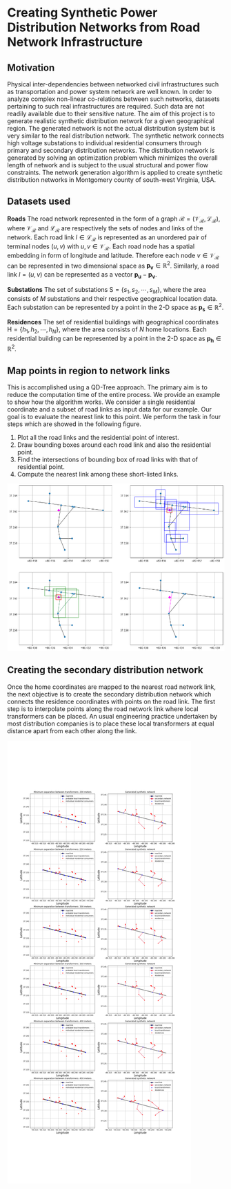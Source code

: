 # Creating Synthetic Power Distribution Networks from Road Network Infrastructure
## Motivation
Physical inter-dependencies between networked civil infrastructures such as transportation and power system network are well known. In order to analyze complex non-linear co-relations between such networks, datasets pertaining to such real infrastructures are required. Such data are not readily available due to their sensitive nature. The aim of this project is to generate realistic synthetic distribution network for a given geographical region. The generated network is not the actual distribution system but is very similar to the real distribution network. The synthetic network connects high voltage substations to individual residential consumers through primary and secondary distribution networks. The distribution network is generated by solving an optimization problem which minimizes the overall length of network and is subject to the usual structural and power flow constraints. The network generation algorithm is applied to create synthetic distribution networks in Montgomery county of south-west Virginia, USA.

## Datasets used
**Roads** The road network represented in the form of a graph $\mathcal{R}=(\mathcal{V}_\mathcal{R},\mathcal{L}_\mathcal{R})$, where $\mathcal{V}_\mathcal{R}$ and $\mathcal{L}_\mathcal{R}$ are respectively the sets of nodes and links of the network. Each road link $l\in\mathcal{L}_\mathcal{R}$ is represented as an unordered pair of terminal nodes $(u,v)$ with $u,v\in\mathcal{V}_\mathcal{R}$. Each road node has a spatial embedding in form of longitude and latitude. Therefore each node $v\in\mathcal{V}_\mathcal{R}$ can be represented in two dimensional space as $\mathbf{p_v}\in\mathbb{R}^2$. Similarly, a road link $l=(u,v)$ can be represented as a vector $\mathbf{p_u}-\mathbf{p_v}$.
	
**Substations** The set of substations $\mathsf{S}=\{s_1,s_2,\cdots,s_M\}$, where the area consists of $M$ substations and their respective geographical location data. Each substation can be represented by a point in the 2-D space as $\mathbf{p_s}\in\mathbb{R}^2$.
	
**Residences** The set of residential buildings with geographical coordinates $\mathsf{H}=\{h_1,h_2,\cdots,h_N\}$, where the area consists of $N$ home locations. Each residential building can be represented by a point in the 2-D space as $\mathbf{p_h}\in\mathbb{R}^2$.

## Map points in region to network links
This is accomplished using a QD-Tree approach. The primary aim is to reduce the computation time of the entire process. We provide an example to show how the algorithm works. We consider a single residential coordinate and a subset of road links as input data for our example. Our goal is to evaluate the nearest link to this point. We perform the task in four steps which are showed in the following figure.
1. Plot all the road links and the residential point of interest.
2. Draw bounding boxes around each road link and also the residential point.
3. Find the intersections of bounding box of road links with that of residential point.
4. Compute the nearest link among these short-listed links.

![png](output_step1.png)

## Creating the secondary distribution network
Once the home coordinates are mapped to the nearest road network link, the next objective is to create the secondary distribution network which connects the residence coordinates with points on the road link. The first step is to interpolate points along the road network link where local transformers can be placed. An usual engineering practice undertaken by most distribution companies is to place these local transformers at equal distance apart from each other along the link. 

![png](output_step2_ensemble1.png)
